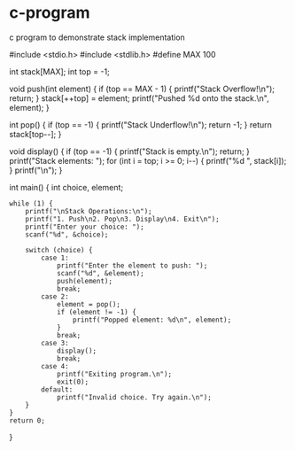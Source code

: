 # c-program
c program to demonstrate stack implementation


#include <stdio.h>
#include <stdlib.h>
#define MAX 100

int stack[MAX];
int top = -1;

void push(int element) {
    if (top == MAX - 1) {
        printf("Stack Overflow!\n");
        return;
    }
    stack[++top] = element;
    printf("Pushed %d onto the stack.\n", element);
}

int pop() {
    if (top == -1) {
        printf("Stack Underflow!\n");
        return -1;
    }
    return stack[top--];
}

void display() {
    if (top == -1) {
        printf("Stack is empty.\n");
        return;
    }
    printf("Stack elements: ");
    for (int i = top; i >= 0; i--) {
        printf("%d ", stack[i]);
    }
    printf("\n");
}

int main() {
    int choice, element;

    while (1) {
        printf("\nStack Operations:\n");
        printf("1. Push\n2. Pop\n3. Display\n4. Exit\n");
        printf("Enter your choice: ");
        scanf("%d", &choice);

        switch (choice) {
            case 1:
                printf("Enter the element to push: ");
                scanf("%d", &element);
                push(element);
                break;
            case 2:
                element = pop();
                if (element != -1) {
                    printf("Popped element: %d\n", element);
                }
                break;
            case 3:
                display();
                break;
            case 4:
                printf("Exiting program.\n");
                exit(0);
            default:
                printf("Invalid choice. Try again.\n");
        }
    }
    return 0;
}
